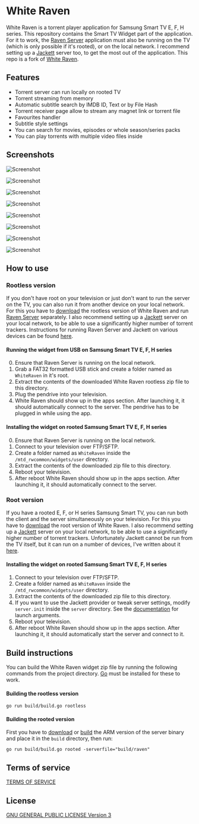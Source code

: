 # White Raven

White Raven is a torrent player application for Samsung Smart TV E, F, H series. This repository contains the Smart TV Widget part of the application. For it to work, the [Raven Server](https://github.com/nyakaspeter/Raven-Torrent) application must also be running on the TV (which is only possible if it's rooted), or on the local network. I recommend setting up a [Jackett](https://github.com/Jackett/Jackett) server too, to get the most out of the application. This repo is a fork of [White Raven](https://github.com/silentmurdock/whiteraven).

## Features

- Torrent server can run locally on rooted TV
- Torrent streaming from memory
- Automatic subtitle search by IMDB ID, Text or by File Hash
- Torrent receiver page allow to stream any magnet link or torrent file
- Favourites handler
- Subtitle style settings
- You can search for movies, episodes or whole season/series packs
- You can play torrents with multiple video files inside

## Screenshots

![Screenshot](https://camo.githubusercontent.com/5685604ee5dc9b71d25c417e2b9eb4bdbce62292853616af1e1727ba68672db9/68747470733a2f2f692e6962622e636f2f7234673451346a2f747673686f77732e6a7067)

![Screenshot](https://camo.githubusercontent.com/ebcae33f28aa5d66416fd6642ed1111baeaafcd07c41ae2d89a75cd752267a69/68747470733a2f2f692e6962622e636f2f316e4e524374422f696e747673686f772e6a7067)

![Screenshot](https://camo.githubusercontent.com/b0cc589071750fd810e06467b31b9d3d15d152203993a2cb995469cfee6f3e4e/68747470733a2f2f692e6962622e636f2f6638624d5768362f747673686f777375627469746c652e6a7067)

![Screenshot](https://camo.githubusercontent.com/1515d18a46aeed1af351c1469c7b09da4838cb65d45438b0d2fe15a011277d61/68747470733a2f2f692e6962622e636f2f50574e5a7632432f6d6f766965732e6a7067)

![Screenshot](https://camo.githubusercontent.com/c96f920145ba15b4a248f0cad82c04aa55a4aafba6b5efc67ecd730c45225b47/68747470733a2f2f692e6962622e636f2f5a534c583243682f686f7374736d656e752e6a7067)

![Screenshot](https://camo.githubusercontent.com/8e4e07f5a3563f27b5259214be53fdefef5291460b8426d8404408fb5a6d1558/68747470733a2f2f692e6962622e636f2f32644c786a56662f696e646f776e6c6f6164322e6a7067)

![Screenshot](https://camo.githubusercontent.com/9331e8ded6b2914226f9da722cc2b9f7a7b07823468ae3cecd7953b786c61db3/68747470733a2f2f692e6962622e636f2f52516d764b51792f6d6f7669657375627469746c652e6a7067)

![Screenshot](https://camo.githubusercontent.com/3cc130756ebb28b2f934c412a28b98d5e59cb4f94760a6c4324e895a024231f9/68747470733a2f2f692e6962622e636f2f6e3150363350372f696e73657474696e67732e6a7067)

## How to use

### Rootless version

If you don't have root on your television or just don't want to run the server on the TV, you can also run it from another device on your local network. For this you have to [download](https://github.com/nyakaspeter/White-Raven/releases) the rootless version of White Raven and run [Raven Server](https://github.com/nyakaspeter/Raven-Torrent/releases) separately. I also recommend setting up a [Jackett](https://github.com/Jackett/Jackett) server on your local network, to be able to use a significantly higher number of torrent trackers. Instructions for running Raven Server and Jackett on various devices can be found [here](https://github.com/nyakaspeter/Raven-Torrent#how-to-use).

#### Running the widget from USB on Samsung Smart TV E, F, H series

0. Ensure that Raven Server is running on the local network.
1. Grab a FAT32 formatted USB stick and create a folder named as `WhiteRaven` in it's root.
2. Extract the contents of the downloaded White Raven rootless zip file to this directory.
3. Plug the pendrive into your television.
4. White Raven should show up in the apps section. After launching it, it should automatically connect to the server. The pendrive has to be plugged in while using the app.

#### Installing the widget on rooted Samsung Smart TV E, F, H series</summary>

0. Ensure that Raven Server is running on the local network.
1. Connect to your television over FTP/SFTP.
2. Create a folder named as `WhiteRaven` inside the `/mtd_rwcommon/widgets/user` directory.
3. Extract the contents of the downloaded zip file to this directory.
4. Reboot your television.
5. After reboot White Raven should show up in the apps section. After launching it, it should automatically connect to the server.

### Root version

If you have a rooted E, F, or H series Samsung Smart TV, you can run both the client and the server simultaneously on your television. For this you have to [download](https://github.com/nyakaspeter/White-Raven/releases) the root version of White Raven. I also recommend setting up a [Jackett](https://github.com/Jackett/Jackett) server on your local network, to be able to use a significantly higher number of torrent trackers. Unfortunately Jackett cannot be run from the TV itself, but it can run on a number of devices, I've written about it [here](https://github.com/nyakaspeter/Raven-Torrent#how-to-use).

#### Installing the widget on rooted Samsung Smart TV E, F, H series

1. Connect to your television over FTP/SFTP.
2. Create a folder named as `WhiteRaven` inside the `/mtd_rwcommon/widgets/user` directory.
3. Extract the contents of the downloaded zip file to this directory.
4. If you want to use the Jackett provider or tweak server settings, modify `server.init` inside the `server` directory. See the [documentation](https://github.com/nyakaspeter/Raven-Torrent#cli-arguments) for launch arguments.
5. Reboot your television.
6. After reboot White Raven should show up in the apps section. After launching it, it should automatically start the server and connect to it.

## Build instructions

You can build the White Raven widget zip file by running the following commands from the project directory. [Go](https://golang.org/) must be installed for these to work.

#### Building the rootless version

`go run build/build.go rootless`

#### Building the rooted version

First you have to [download](https://github.com/nyakaspeter/Raven-Torrent/releases) or [build](https://github.com/nyakaspeter/Raven-Torrent#build-instructions) the ARM version of the server binary and place it in the `build` directory, then run:

`go run build/build.go rooted -serverfile="build/raven"`

## Terms of service
[TERMS OF SERVICE](TOS)

## License
[GNU GENERAL PUBLIC LICENSE Version 3](LICENSE)
